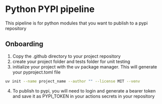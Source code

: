 # Python PYPI pipeline
This pipeline is for python modules that you want to publish to a pypi repository

## Onboarding
1. Copy the .github directory to your project repository
2. create your project folder and tests folder for unit testing
3. initialize your project with the uv package manager. This will generate your pyproject.toml file
```bash
uv init --name project_name --author "" --license MIT --venv
```
4. To publish to pypi, you will need to login and generate a bearer token and save it as PYPI_TOKEN in your actions secrets in your repository
